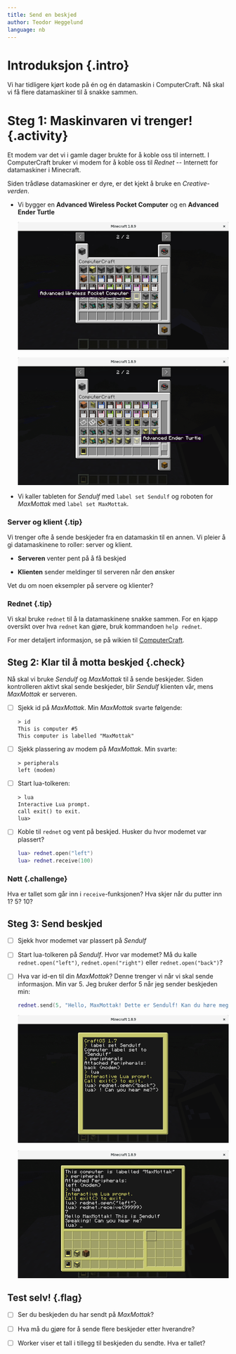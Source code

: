```yaml
---
title: Send en beskjed
author: Teodor Heggelund
language: nb
---
```



# Introduksjon {.intro}

Vi har tidligere kjørt kode på én og én datamaskin i ComputerCraft. Nå skal vi
få flere datamaskiner til å snakke sammen.


# Steg 1: Maskinvaren vi trenger! {.activity}

Et modem var det vi i gamle dager brukte for å koble oss til internett. I
ComputerCraft bruker vi modem for å koble oss til *Rednet* -- Internett for
datamaskiner i Minecraft.

Siden trådløse datamaskiner er dyre, er det kjekt å bruke en *Creative-verden*.

+ Vi bygger en **Advanced Wireless Pocket Computer** og en **Advanced Ender
  Turtle**

  ![Bilde av en Advanced Wireless Pocket Computer](build_advanced_wireless_pocket_computer.png)

  ![Bilde av en Advanced Ender Turtle](build_advanced_ender_turtle.png)

+ Vi kaller tableten for *Sendulf* med `label set Sendulf` og roboten for
  *MaxMottak* med `label set MaxMottak`.

### Server og klient {.tip}

Vi trenger ofte å sende beskjeder fra en datamaskin til en annen. Vi pleier å gi
datamaskinene to roller: server og klient.

* **Serveren** venter pent på å få beskjed

* **Klienten** sender meldinger til serveren når den ønsker

Vet du om noen eksempler på servere og klienter?

### Rednet {.tip}

Vi skal bruke `rednet` til å la datamaskinene snakke sammen. For en kjapp
oversikt over hva `rednet` kan gjøre, bruk kommandoen `help rednet`.

For mer detaljert informasjon, se på wikien til
[ComputerCraft](http://computercraft.info/wiki/Rednet_%28API%29).

## Steg 2: Klar til å motta beskjed {.check}

Nå skal vi bruke *Sendulf* og *MaxMottak* til å sende beskjeder. Siden
kontrolleren aktivt skal sende beskjeder, blir *Sendulf* klienten vår, mens
*MaxMottak* er serveren.

- [ ] Sjekk id på *MaxMottak*. Min *MaxMottak* svarte følgende:

  ```
  > id
  This is computer #5
  This computer is labelled "MaxMottak"
  ```

- [ ] Sjekk plassering av modem på *MaxMottak*. Min svarte:

  ```
  > peripherals
  left (modem)
  ```

- [ ] Start lua-tolkeren:

  ```
  > lua
  Interactive Lua prompt.
  call exit() to exit.
  lua>
  ```

- [ ] Koble til `rednet` og vent på beskjed. Husker du hvor modemet var
  plassert?

  ```lua
  lua> rednet.open("left")
  lua> rednet.receive(100)
  ```

### Nøtt {.challenge}

Hva er tallet som går inn i `receive`-funksjonen? Hva skjer når du putter inn 1?
5? 10?

## Steg 3: Send beskjed

- [ ] Sjekk hvor modemet var plassert på *Sendulf*

- [ ] Start lua-tolkeren på *Sendulf*. Hvor var modemet? Må du kalle
  `rednet.open("left")`, `rednet.open("right")` eller `rednet.open("back")`?

- [ ] Hva var id-en til din *MaxMottak*? Denne trenger vi når vi skal sende
  informasjon. Min var 5. Jeg bruker derfor 5 når jeg sender beskjeden min:

  ```lua
  rednet.send(5, "Hello, MaxMottak! Dette er Sendulf! Kan du høre meg?")
  ```

  ![Bilde av Sendulf som sender en melding over rednet](melding_sendulf.png)

  ![Bilde av MaxMottak som motar en melding over rednet](melding_maxmottak.png)

## Test selv! {.flag}

- [ ] Ser du beskjeden du har sendt på *MaxMottak*?

- [ ] Hva må du gjøre for å sende flere beskjeder etter hverandre?

- [ ] Worker viser et tall i tillegg til beskjeden du sendte. Hva er tallet?
